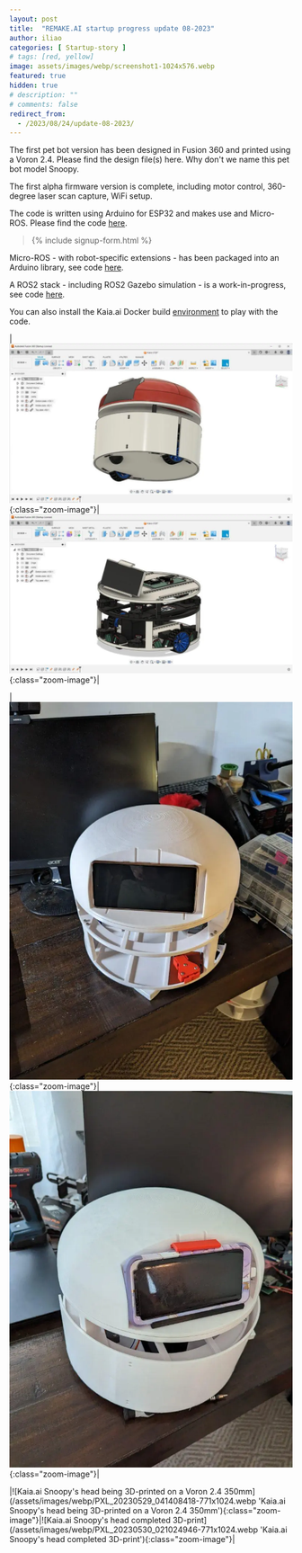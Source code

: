 ```yaml
---
layout: post
title:  "REMAKE.AI startup progress update 08-2023"
author: iliao
categories: [ Startup-story ]
# tags: [red, yellow]
image: assets/images/webp/screenshot1-1024x576.webp
featured: true
hidden: true
# description: ""
# comments: false
redirect_from:
  - /2023/08/24/update-08-2023/
---
```

The first pet bot version has been designed in Fusion 360 and printed using a Voron 2.4. Please find the design file(s) here. Why don't we name this pet bot model Snoopy.

The first alpha firmware version is complete, including motor control, 360-degree laser scan capture, WiFi setup.

The code is written using Arduino for ESP32 and makes use and Micro-ROS. Please find the code [here](https://github.com/makerspet/kaiaai_snoopy/tree/main/firmware).

<blockquote>{% include signup-form.html %}</blockquote>

Micro-ROS - with robot-specific extensions - has been packaged into an Arduino library, see code [here](https://github.com/kaiaai/micro_ros_arduino_kaia).

A ROS2 stack - including ROS2 Gazebo simulation - is a work-in-progress, see code [here](https://github.com/kaiaai/kaia).

You can also install the Kaia.ai Docker build [environment](https://hub.docker.com/u/kaiaai) to play with the code.

|![Kaia.ai Snoopy robot in Fusion 360](/assets/images/webp/screenshot2-1024x576.webp 'Kaia.ai Snoopy robot in Fusion 360'){:class="zoom-image"}|![Kaia.ai Snoopy robot in Fusion 360 - bottom view](/assets/images/webp/screenshot3-1024x576.webp 'Kaia.ai Snoopy robot in Fusion 360 - bottom view'){:class="zoom-image"}|

|![Kaia.ai Snoopy 3D-printed and assembled without bumpers](/assets/images/webp/PXL_20230530_031143988-768x1024.webp 'Kaia.ai Snoopy 3D-printed and assembled without bumpers'){:class="zoom-image"}|![Kaia.ai Snoopy 3D-printed and assembled with bumpers](/assets/images/webp/PXL_20230609_174802983-771x1024.webp 'Kaia.ai Snoopy 3D-printed and assembled with bumpers'){:class="zoom-image"}|

|![Kaia.ai Snoopy's head being 3D-printed on a Voron 2.4 350mm](/assets/images/webp/PXL_20230529_041408418-771x1024.webp 'Kaia.ai Snoopy's head being 3D-printed on a Voron 2.4 350mm'){:class="zoom-image"}|![Kaia.ai Snoopy's head completed 3D-print](/assets/images/webp/PXL_20230530_021024946-771x1024.webp 'Kaia.ai Snoopy's head completed 3D-print'){:class="zoom-image"}|
